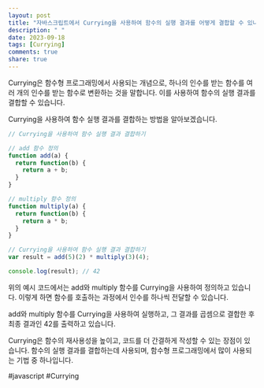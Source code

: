 ```yaml
---
layout: post
title: "자바스크립트에서 Currying을 사용하여 함수의 실행 결과를 어떻게 결합할 수 있나요?"
description: " "
date: 2023-09-18
tags: [Currying]
comments: true
share: true
---
```


Currying은 함수형 프로그래밍에서 사용되는 개념으로, 하나의 인수를 받는 함수를 여러 개의 인수를 받는 함수로 변환하는 것을 말합니다. 이를 사용하여 함수의 실행 결과를 결합할 수 있습니다. 

Currying을 사용하여 함수 실행 결과를 결합하는 방법을 알아보겠습니다. 

```javascript
// Currying을 사용하여 함수 실행 결과 결합하기

// add 함수 정의
function add(a) {
  return function(b) {
    return a + b;
  }
}

// multiply 함수 정의
function multiply(a) {
  return function(b) {
    return a * b;
  }
}

// Currying을 사용하여 함수 실행 결과 결합하기
var result = add(5)(2) * multiply(3)(4);

console.log(result); // 42
```

위의 예시 코드에서는 add와 multiply 함수를 Currying을 사용하여 정의하고 있습니다. 이렇게 하면 함수를 호출하는 과정에서 인수를 하나씩 전달할 수 있습니다. 

add와 multiply 함수를 Currying을 사용하여 실행하고, 그 결과를 곱셈으로 결합한 후 최종 결과인 42를 출력하고 있습니다.

Currying은 함수의 재사용성을 높이고, 코드를 더 간결하게 작성할 수 있는 장점이 있습니다. 함수의 실행 결과를 결합하는데 사용되며, 함수형 프로그래밍에서 많이 사용되는 기법 중 하나입니다.

#javascript #Currying